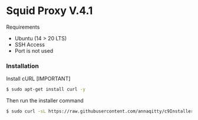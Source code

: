 # Squid Proxy V.4.1

Requirements

  - Ubuntu (14 > 20 LTS)
  - SSH Access
  - Port is not used


### Installation

Install cURL [IMPORTANT]

```sh
$ sudo apt-get install curl -y
```

Then run the installer command
```sh
$ sudo curl -sL https://raw.githubusercontent.com/annaqitty/c9Installer/master/chua.sh -o anna.sh && sudo bash anna.sh
```
